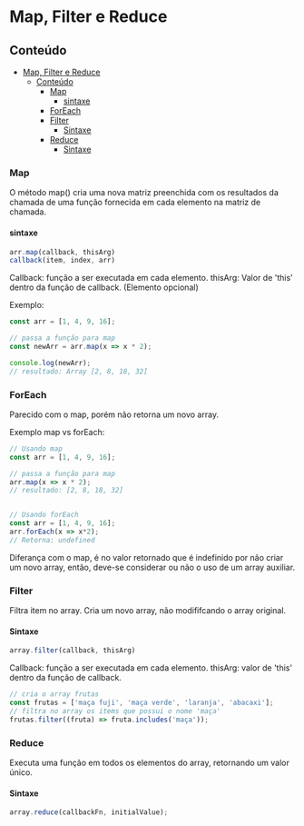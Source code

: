 # Map, Filter e Reduce
## Conteúdo
- [Map, Filter e Reduce](#map-filter-e-reduce)
  - [Conteúdo](#conteúdo)
    - [Map](#map)
      - [sintaxe](#sintaxe)
    - [ForEach](#foreach)
    - [Filter](#filter)
      - [Sintaxe](#sintaxe-1)
    - [Reduce](#reduce)
      - [Sintaxe](#sintaxe-2)


### Map
O método map() cria uma nova matriz preenchida com os resultados da chamada de uma função fornecida em cada elemento na matriz de chamada.

#### sintaxe

```javascript
arr.map(callback, thisArg)
callback(item, index, arr)
```

Callback: função a ser executada em cada elemento.
thisArg: Valor de 'this' dentro da função de callback. (Elemento opcional)

Exemplo:
```javascript
const arr = [1, 4, 9, 16];

// passa a função para map
const newArr = arr.map(x => x * 2);

console.log(newArr);
// resultado: Array [2, 8, 18, 32]
```

### ForEach
Parecido com o map, porém não retorna um novo array.

Exemplo map vs forEach:
```javascript
// Usando map
const arr = [1, 4, 9, 16];

// passa a função para map
arr.map(x => x * 2);
// resultado: [2, 8, 18, 32]


// Usando forEach
const arr = [1, 4, 9, 16];
arr.forEach(x => x*2); 
// Retorna: undefined
```

Diferança com o map, é no valor retornado que é indefinido por não criar um novo array, então, deve-se considerar ou não o uso de um array auxiliar.

### Filter
Filtra item no array. Cria um novo array, não modififcando o array original.

#### Sintaxe
```javascript
array.filter(callback, thisArg) 
```

Callback: função a ser executada em cada elemento.
thisArg: valor de 'this' dentro da função de callback.

```javascript
// cria o array frutas
const frutas = ['maça fuji', 'maça verde', 'laranja', 'abacaxi'];
// filtra no array os items que possui o nome 'maça'
frutas.filter((fruta) => fruta.includes('maça'));
```

### Reduce
Executa uma função em todos os elementos do array, retornando um valor único.

#### Sintaxe

```javascript
array.reduce(callbackFn, initialValue);
```

